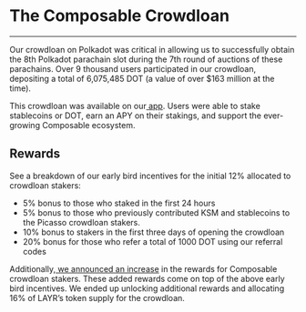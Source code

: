 # The Composable Crowdloan

---

Our crowdloan on Polkadot was critical in allowing us to successfully obtain the 8th Polkadot parachain slot during the 7th round of auctions of these parachains. Over 9 thousand users participated in our crowdloan, depositing a total of 6,075,485 DOT (a value of over $163 million at the time).

This crowdloan was available on our[ app](https://crowdloan.composable.finance/). Users were able to stake stablecoins or DOT, earn an APY on their stakings, and support the ever-growing Composable ecosystem. 


## Rewards

See a breakdown of our early bird incentives for the initial 12% allocated to crowdloan stakers:



* 5% bonus to those who staked in the first 24 hours
* 5% bonus to those who previously contributed KSM and stablecoins to the Picasso crowdloan stakers.
* 10% bonus to stakers in the first three days of opening the crowdloan
* 20% bonus for those who refer a total of 1000 DOT using our referral codes

Additionally,[ we announced an increase](https://composablefi.medium.com/christmas-comes-early-for-crowdloan-contributors-30-increase-in-rewards-ffc11c911af7) in the rewards for Composable crowdloan stakers. These added rewards come on top of the above early bird incentives. We ended up unlocking additional rewards and allocating 16% of LAYR’s token supply for the crowdloan.
